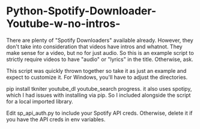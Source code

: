 # Python-Spotify-Downloader-Youtube-w-no-intros-

There are plenty of "Spotify Downloaders" available already. However, they don't take into consideration that videos have intros and whatnot. They make sense for a video, but no for just audio. So this is an example script to strictly require videos to have "audio" or "lyrics" in the title. Otherwise, ask.

This script was quickly thrown together so take it as just an example and expect to customize it. For Windows, you'll have to adjust the directories.

pip install tkniter youtube_dl youtube_search progress. it also uses spotipy, which I had issues with installing via pip. So I included alongside the script for a local imported library.

Edit sp_api_auth.py to include your Spotify API creds. Otherwise, delete it if you have the API creds in env variables.
